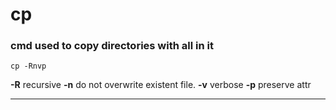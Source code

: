 # cp

### cmd used to copy directories with all in it

`cp -Rnvp`

**-R** recursive
**-n** do not overwrite existent file.
**-v** verbose
**-p** preserve attr

***


